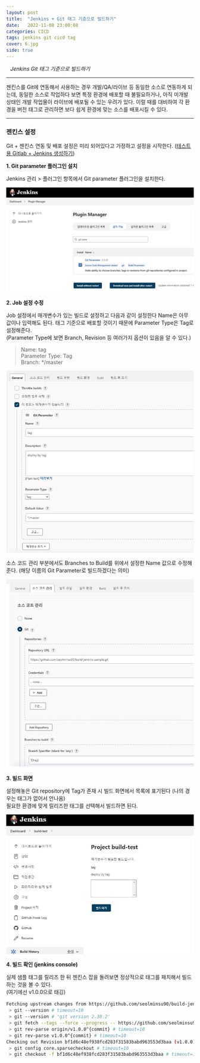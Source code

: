 ```yaml
---
layout: post
title:  "Jenkins + Git 태그 기준으로 빌드하기"
date:   2022-11-08 23:00:08
categories: CICD
tags: jenkins git cicd tag
cover: 6.jpg
side: true
---
```


<i class="fa-regular fa-circle-check" style="margin-right:0.7rem"></i>*Jenkins Git 태그 기준으로 빌드하기*

---

젠킨스를 Git에 연동해서 사용하는 경우 개발/QA/라이브 등 동일한 소스로 연동하게 되는데, 동일한 소스로 작업하다 보면 특정 환경에 배포할 때
불필요하거나, 아직 미개발 상태인 개발 작업물이 라이브에 배포될 수 있는 우려가 있다. 이럴 때를 대비하여 각 환경을 버전 태그로 관리하면 보다
쉽게 환경에 맞는 소스를 배포시킬 수 있다.

---

### 젠킨스 설정

Git + 젠킨스 연동 및 배포 설정은 미리 되어있다고 가정하고 설정을 시작한다. ([테스트용 Gitlab + Jenkins 생성하기][jenkinsgitlab])

**1. Git parameter 플러그인 설치**

Jenkins 관리 > 플러그인 항목에서 Git parameter 플러그인을 설치한다.

<a href="/assets/images/3.jpg" data-lightbox="falcon9-large" data-title="플러그인 설치">
  <img src="/assets/images/3.jpg" title="플러그인 설치">
</a>

**2. Job 설정 수정**

Job 설정에서 매개변수가 있는 빌드로 설정하고 다음과 같이 설정한다
Name은 아무 값이나 입력해도 된다. 태그 기준으로 배포할 것이기 때문에 Parameter Type은 Tag로 설정해준다.   
(Parameter Type에 보면 Branch, Revision 등 여러가지 옵션이 있음을 알 수 있다.)

> Name: tag   
> Parameter Type: Tag   
> Branch: */master   

<a href="/assets/images/4.jpg" data-lightbox="falcon9-large" data-title="매개변수 빌드로 설정 수정">
  <img src="/assets/images/4.jpg" title="매개변수 빌드로 설정 수정">
</a>


소스 코드 관리 부분에서도 Branches to Build를 위에서 설정한 Name 값으로 수정해준다. (해당 이름의 Git Parameter로 빌드하겠다는 의미)

<a href="/assets/images/5.jpg" data-lightbox="falcon9-large" data-title="태그 기준으로 빌드되도록 수정">
  <img src="/assets/images/5.jpg" title="태그 기준으로 빌드되도록 수정">
</a>

**3. 빌드 화면**

설정해놓은 Git repository에 Tag가 존재 시 빌드 화면에서 목록에 표기된다 (나의 경우는 태그가 없어서 안나옴)   
필요한 환경에 맞게 릴리즈한 태그를 선택해서 빌드하면 된다.

<a href="/assets/images/6.jpg" data-lightbox="falcon9-large" data-title="빌드 선택 화면">
  <img src="/assets/images/6.jpg" title="빌드 선택 화면">
</a>


**4. 빌드 확인 (jenkins console)**   

실제 샘플 태그를 릴리즈 한 뒤 젠킨스 잡을 돌려보면 정상적으로 태그를 패치해서 빌드하는 것을 볼 수 있다.   
(여기에선 v1.0.0으로 태깅)

```bash
Fetching upstream changes from https://github.com/seolminsu90/build-jenkins-sample.git
 > git --version # timeout=10
 > git --version # 'git version 2.30.2'
 > git fetch --tags --force --progress -- https://github.com/seolminsu90/build-jenkins-sample.git +refs/heads/*:refs/remotes/origin/* # timeout=10
 > git rev-parse origin/v1.0.0^{commit} # timeout=10
 > git rev-parse v1.0.0^{commit} # timeout=10
Checking out Revision bf1d6c48ef938fcd283f31583babd963553d3baa (v1.0.0)
 > git config core.sparsecheckout # timeout=10
 > git checkout -f bf1d6c48ef938fcd283f31583babd963553d3baa # timeout=10
```

[jenkinsgitlab]: /cicd/2022/12/02/15-jenkinsgitlab.html
